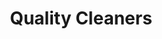 ---
title: "Quality Cleaners"
url: /ciudad-guayana-puerto-ordaz/quality-cleaners-avenida-atlantico-2/
shop: lavandería
---